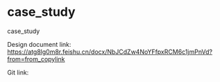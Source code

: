 # case_study
case_study

Design document link:
https://atg8lg0m8r.feishu.cn/docx/NbJCdZw4NoYFfpxRCM6c1jmPnVd?from=from_copylink


Git link:

